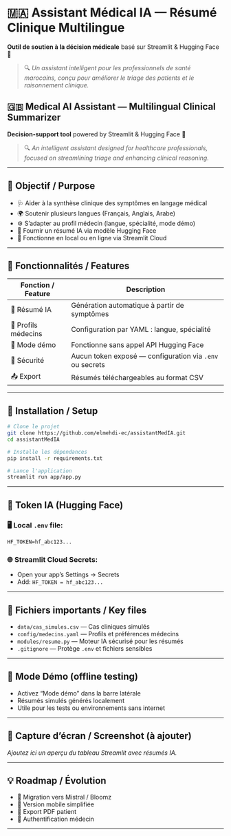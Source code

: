 # 🇲🇦 Assistant Médical IA — Résumé Clinique Multilingue  
**Outil de soutien à la décision médicale** basé sur Streamlit & Hugging Face 🤖

> 🔍 *Un assistant intelligent pour les professionnels de santé marocains, conçu pour améliorer le triage des patients et le raisonnement clinique.*

## 🇬🇧 Medical AI Assistant — Multilingual Clinical Summarizer  
**Decision-support tool** powered by Streamlit & Hugging Face 🤖

> 🔍 *An intelligent assistant designed for healthcare professionals, focused on streamlining triage and enhancing clinical reasoning.*

---

## 🎯 Objectif / Purpose

- 🩺 Aider à la synthèse clinique des symptômes en langage médical  
- 🌍 Soutenir plusieurs langues (Français, Anglais, Arabe)  
- ⚙️ S’adapter au profil médecin (langue, spécialité, mode démo)  
- 🧠 Fournir un résumé IA via modèle Hugging Face  
- 📡 Fonctionne en local ou en ligne via Streamlit Cloud  

---

## 🚀 Fonctionnalités / Features

| Fonction / Feature | Description |
|---------------------|-------------|
| 🤖 Résumé IA         | Génération automatique à partir de symptômes |
| 👤 Profils médecins | Configuration par YAML : langue, spécialité |
| 🧪 Mode démo         | Fonctionne sans appel API Hugging Face |
| 🔐 Sécurité          | Aucun token exposé — configuration via `.env` ou secrets |
| 📤 Export            | Résumés téléchargeables au format CSV |

---

## 🔧 Installation / Setup

```bash
# Clone le projet
git clone https://github.com/elmehdi-ec/assistantMedIA.git
cd assistantMedIA

# Installe les dépendances
pip install -r requirements.txt

# Lance l'application
streamlit run app/app.py
```

---

## 🔐 Token IA (Hugging Face)

### 🖥️ Local `.env` file:
```txt
HF_TOKEN=hf_abc123...
```

### 🌐 Streamlit Cloud Secrets:
- Open your app’s Settings → Secrets
- Add: `HF_TOKEN = hf_abc123...`

---

## 🧠 Fichiers importants / Key files

- `data/cas_simules.csv` — Cas cliniques simulés  
- `config/medecins.yaml` — Profils et préférences médecins  
- `modules/resume.py` — Moteur IA sécurisé pour les résumés  
- `.gitignore` — Protège `.env` et fichiers sensibles  

---

## 🧪 Mode Démo (offline testing)

- Activez “Mode démo” dans la barre latérale  
- Résumés simulés générés localement  
- Utile pour les tests ou environnements sans internet  

---

## 📸 Capture d’écran / Screenshot (à ajouter)

*Ajoutez ici un aperçu du tableau Streamlit avec résumés IA.*

---

## 💡 Roadmap / Évolution

- 🔄 Migration vers Mistral / Bloomz  
- 📱 Version mobile simplifiée  
- 🧾 Export PDF patient  
- 🔐 Authentification médecin  

---
